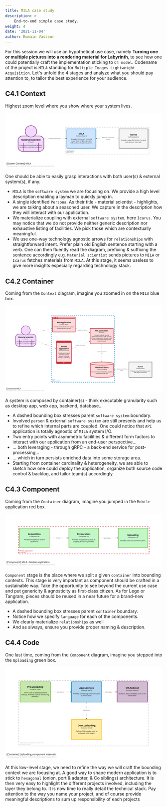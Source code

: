 ```yaml
---
title: MILA case study
description: >
    End-to-end simple case study.
weight: 4
date: '2021-11-04'
author: Romain Vasseur
---
```


For this session we will use an hypothetical use case, namely __Turning one or multiple pictures into a rendering material for Labyrinth__, to see how one could potentially craft the implementation sticking to `C4 model`. Codename of the project is `MILA` standing for `Multiple Images Lightweight Acquisition`. Let's unfold the 4 stages and analyze what you should pay attention to, to tailor the best experience for your audience. 

## C4.1 Context

Highest zoom level where you show where your system lives.

![](mila_4.1.svg)

One should be able to easily grasp interactions with both user(s) & external system(s), if any.
- `MILA` is the `software system` we are focusing on. We provide a high level description enabling a layman to quickly jump in.
- A single identified `Persona`. As their title - material scientist - highlights, we are talking about a seasoned user. We capture in the description how they will interact with our application.  
- We materialize coupling with external `software system`, here `Icarus`. You may notice that we do not provide neither generic description nor exhaustive listing of facilities. We pick those which are contextually meaningful. 
- We use one-way technology agnostic arrows for `relationships` with straightforward intent. Prefer plain old English sentence starting with a verb. One can then fluently read the diagram, prefixing & suffixing the sentence accordingly e.g. `Material scientist` sends pictures to `MILA` or `Icarus` fetches materials from `MILA`. At this stage, it seems useless to give more insights especially regarding technology stack.

## C4.2 Container

Coming from the `Context` diagram, imagine you zoomed in on the `MILA` blue box.

![](mila_4.2.svg)

A system is composed by container(s) - think executable granularity such as desktop app, web app, backend, database...
- A dashed bounding box stresses parent `software system` boundary.
- Involved `person` & external `software system` are still presents and help us to refine which internal parts are coupled. One could notice that `API` application is totally agnostic of `MILA` system I/O.
- Two entry points with asymmetric facilities & different form factors to interact with our application from an end-user perspective...
- … both leveraging - through gRPC - a back-end service for post-processing...
- … which in turn persists enriched data into some storage area.
- Starting from container cardinality & heterogeneity, we are able to sketch how one could deploy the application, organize both source code control & backlog, and tailor team(s) accordingly. 

## C4.3 Component

Coming from the `Container` diagram, imagine you jumped in the `Mobile` application red box.

![](mila_4.3.svg)

`Component` stage is the place where we split a given `container` into bounding contexts. This stage is very important as component should be crafted in a sustainable way. Take the opportunity to see beyond the current use case and put genericity & agnosticity as first-class citizen. As for Lego or Tangram, pieces should be reused in a near future for a brand-new application. 
- A dashed bounding box stresses parent `container` boundary.
- Notice how we specify `language` for each of the components.
- We clearly materialize `relationships` as well
- And as always, ensure you provide proper naming & description.

## C4.4 Code

One last time, coming from the `Component` diagram, imagine you stepped into the `Uploading` green box.

![](mila_4.4.svg)

At this low-level stage, we need to refine the way we will craft the bounding context we are focusing at. A good way to shape modern application is to stick to `hexagonal` (onion, port & adapter, & Co siblings) architecture. It is then very easy to highlight the different projects involved, including the layer they belong to. It is now time to really detail the technical stack. Pay attention to the way you name your project, and of course provide  meaningful descriptions to sum up responsibility of each projects